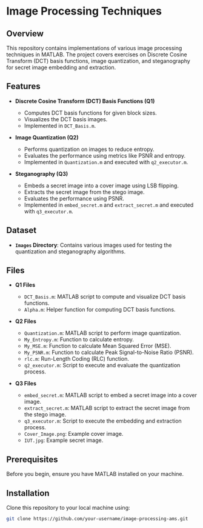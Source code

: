 # Image Processing Techniques

## Overview
This repository contains implementations of various image processing techniques in MATLAB. The project covers exercises on Discrete Cosine Transform (DCT) basis functions, image quantization, and steganography for secret image embedding and extraction.

## Features
- **Discrete Cosine Transform (DCT) Basis Functions (Q1)**
  - Computes DCT basis functions for given block sizes.
  - Visualizes the DCT basis images.
  - Implemented in `DCT_Basis.m`.

- **Image Quantization (Q2)**
  - Performs quantization on images to reduce entropy.
  - Evaluates the performance using metrics like PSNR and entropy.
  - Implemented in `Quantization.m` and executed with `q2_executor.m`.

- **Steganography (Q3)**
  - Embeds a secret image into a cover image using LSB flipping.
  - Extracts the secret image from the stego image.
  - Evaluates the performance using PSNR.
  - Implemented in `embed_secret.m` and `extract_secret.m` and executed with `q3_executor.m`.

## Dataset
- **`Images` Directory**: Contains various images used for testing the quantization and steganography algorithms.

## Files
- **Q1 Files**
  - `DCT_Basis.m`: MATLAB script to compute and visualize DCT basis functions.
  - `Alpha.m`: Helper function for computing DCT basis functions.

- **Q2 Files**
  - `Quantization.m`: MATLAB script to perform image quantization.
  - `My_Entropy.m`: Function to calculate entropy.
  - `My_MSE.m`: Function to calculate Mean Squared Error (MSE).
  - `My_PSNR.m`: Function to calculate Peak Signal-to-Noise Ratio (PSNR).
  - `rlc.m`: Run-Length Coding (RLC) function.
  - `q2_executor.m`: Script to execute and evaluate the quantization process.

- **Q3 Files**
  - `embed_secret.m`: MATLAB script to embed a secret image into a cover image.
  - `extract_secret.m`: MATLAB script to extract the secret image from the stego image.
  - `q3_executor.m`: Script to execute the embedding and extraction process.
  - `Cover_Image.png`: Example cover image.
  - `IUT.jpg`: Example secret image.

## Prerequisites
Before you begin, ensure you have MATLAB installed on your machine.

## Installation
Clone this repository to your local machine using:
```bash
git clone https://github.com/your-username/image-processing-ams.git
